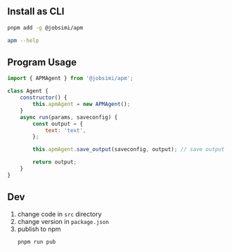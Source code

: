 ## Install as CLI

```sh
pnpm add -g @jobsimi/apm
```

```sh
apm --help
```

## Program Usage

```js
import { APMAgent } from '@jobsimi/apm';

class Agent {
	constructor() {
		this.apmAgent = new APMAgent();
	}
	async run(params, saveconfig) {
		const output = {
			text: 'text',
		};

		this.apmAgent.save_output(saveconfig, output); // save output

		return output;
	}
}
```

## Dev

1. change code in `src` directory
2. change version in `package.json`
3. publish to npm
   ```sh
   pnpm run pub
   ```
